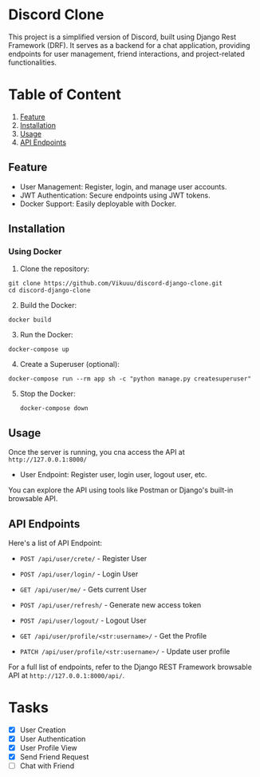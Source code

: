 # Discord Clone
This project is a simplified version of Discord, built using Django Rest Framework (DRF). It serves as a backend for a chat application, providing endpoints for user management, friend interactions, and project-related functionalities.

# Table of Content
1. [Feature](#feature)
2. [Installation](installation)
3. [Usage](usage)
4. [API Endpoints](apiendpoints)

## Feature
- User Management: Register, login, and manage user accounts.
- JWT Authentication: Secure endpoints using JWT tokens.
- Docker Support: Easily deployable with Docker.

## Installation
### Using Docker
1. Clone the repository:
  ```
  git clone https://github.com/Vikuuu/discord-django-clone.git
  cd discord-django-clone
  ```
2. Build the Docker:
  ```
  docker build
  ```
3. Run the Docker:
  ```
  docker-compose up
  ```
4. Create a Superuser (optional):
  ```
  docker-compose run --rm app sh -c "python manage.py createsuperuser"
  ```
5. Stop the Docker:
   ```
   docker-compose down
   ```

## Usage
Once the server is running, you cna access the API at `http://127.0.0.1:8000/`

- User Endpoint: Register user, login user, logout user, etc.

You can explore the API using tools like Postman or Django's built-in browsable API.

## API Endpoints

Here's a list of API Endpoint:
- `POST /api/user/crete/` - Register User
- `POST /api/user/login/` - Login User
- `GET /api/user/me/` - Gets current User
- `POST /api/user/refresh/` - Generate new access token
- `POST /api/user/logout/` - Logout User

- `GET /api/user/profile/<str:username>/` - Get the Profile
- `PATCH /api/user/profile/<str:username>/` - Update user profile

For a full list of endpoints, refer to the Django REST Framework browsable API at `http://127.0.0.1:8000/api/`.

# Tasks
- [x] User Creation
- [x] User Authentication
- [x] User Profile View
- [x] Send Friend Request
- [ ] Chat with Friend
